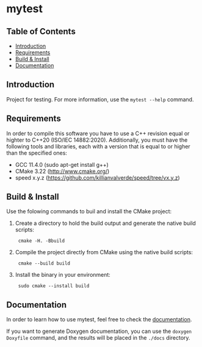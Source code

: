 # mytest

## Table of Contents
- [Introduction](#introduction)
- [Requirements](#requirements)
- [Build & Install](#build--install)
- [Documentation](#documentation)

## Introduction

Project for testing.
For more information, use the `mytest --help` command.

## Requirements

In order to compile this software you have to use a C++ revision equal or highter to C++20 
(ISO/IEC 14882:2020). Additionally, you must have the following tools and libraries, each with a 
version that is equal to or higher than the specified ones:
- GCC 11.4.0 (sudo apt-get install g++)
- CMake 3.22 (http://www.cmake.org/)
- speed x.y.z (https://github.com/killianvalverde/speed/tree/vx.y.z)

## Build & Install

Use the folowing commands to buil and install the CMake project:

1. Create a directory to hold the build output and generate the native build scripts:

        cmake -H. -Bbuild

2. Compile the project directly from CMake using the native build scripts:

        cmake --build build

3. Install the binary in your environment:

        sudo cmake --install build

## Documentation

In order to learn how to use mytest, feel free to check 
the [documentation](docs/index.md).

If you want to generate Doxygen documentation, you can use the `doxygen Doxyfile` command, and 
the results will be placed in the `./docs` directory.
